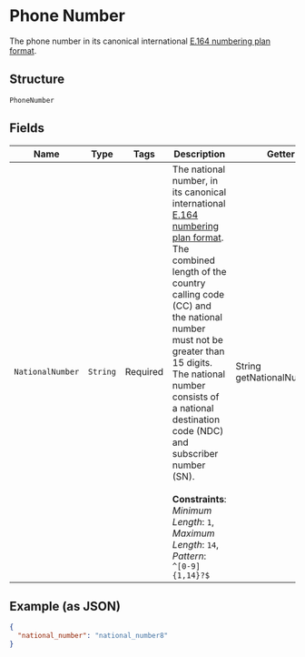 
# Phone Number

The phone number in its canonical international [E.164 numbering plan format](https://www.itu.int/rec/T-REC-E.164/en).

## Structure

`PhoneNumber`

## Fields

| Name | Type | Tags | Description | Getter | Setter |
|  --- | --- | --- | --- | --- | --- |
| `NationalNumber` | `String` | Required | The national number, in its canonical international [E.164 numbering plan format](https://www.itu.int/rec/T-REC-E.164/en). The combined length of the country calling code (CC) and the national number must not be greater than 15 digits. The national number consists of a national destination code (NDC) and subscriber number (SN).<br><br>**Constraints**: *Minimum Length*: `1`, *Maximum Length*: `14`, *Pattern*: `^[0-9]{1,14}?$` | String getNationalNumber() | setNationalNumber(String nationalNumber) |

## Example (as JSON)

```json
{
  "national_number": "national_number8"
}
```

